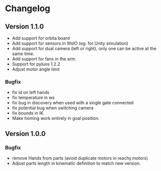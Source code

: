 # Changelog 

## Version 1.1.0

* Add support for orbita board
* Add support for sensors in WsIO (eg. for Unity simulation)
* Add support for dual camera (left or right), only one can be active at the same time.
* Add support for fans in the arm.
* Support for pyluos 1.2.2
* Adjust motor angle limit

### Bugfix 

* fix id on left hands
* fix temperature in ws
* fix bug in discovery when used with a single gate connected
* fix potential bug when switching camera
* fix bounds in IK.
* Make homing work entirely in goal position.

## Version 1.0.0

### Bugfix

* remove Hands from parts (avoid duplicate motors in reachy.motors)
* Adjust parts length in kinematic definition to match new version.